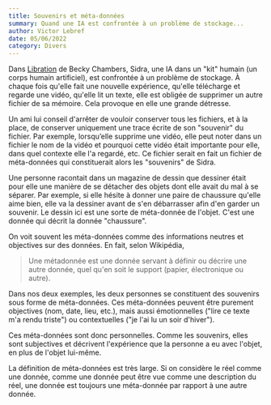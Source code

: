 ```yaml
---
title: Souvenirs et méta-données
summary: Quand une IA est confrontée à un problème de stockage...
author: Victor Lebref
date: 05/06/2022
category: Divers
---
```


Dans [Libration](https://www.babelio.com/livres/Chambers-Les-voyageurs-tome-2--Libration/955623?action=ajout) de Becky Chambers, Sidra, une IA dans un "kit" humain (un corps humain artificiel), est confrontée à un problème de stockage. À chaque fois qu'elle fait une nouvelle expérience, qu'elle télécharge et regarde une vidéo, qu'elle lit un texte, elle est obligée de supprimer un autre fichier de sa mémoire. Cela provoque en elle une grande détresse.

Un ami lui conseil d'arrêter de vouloir conserver tous les fichiers, et à la place, de conserver uniquement une trace écrite de son "souvenir" du fichier. Par exemple, lorsqu’elle supprime une vidéo, elle peut noter dans un fichier le nom de la vidéo et pourquoi cette vidéo était importante pour elle, dans quel contexte elle l'a regardé, etc. Ce fichier serait en fait un fichier de méta-données qui constituerait alors les "souvenirs" de Sidra.


Une personne racontait dans un magazine de dessin que dessiner était pour elle une manière de se détacher des objets dont elle avait du mal à se séparer. Par exemple, si elle hésite à donner une paire de chaussure qu'elle aime bien, elle va la dessiner avant de s'en débarrasser afin d'en garder un souvenir. Le dessin ici est une sorte de méta-donnée de l'objet. C'est une donnée qui décrit la donnée "chaussure".

On voit souvent les méta-données comme des informations neutres et objectives sur des données. En fait, selon Wikipédia,

> Une métadonnée est une donnée servant à définir ou décrire une autre donnée, quel qu'en soit le support (papier, électronique ou autre).

Dans nos deux exemples, les deux personnes se constituent des souvenirs sous forme de méta-données. Ces méta-données peuvent être purement objectives (nom, date, lieu, etc.), mais aussi émotionnelles ("lire ce texte m'a rendu triste") ou contextuelles ("je l'ai lu un soir d'hiver").

Ces méta-données sont donc personnelles. Comme les souvenirs, elles sont subjectives et décrivent l'expérience que la personne a eu avec l'objet, en plus de l'objet lui-même.

La définition de méta-données est très large. Si on considère le réel comme une donnée, comme une donnée peut être vue comme une description du réel, une donnée est toujours une méta-donnée par rapport à une autre donnée.
